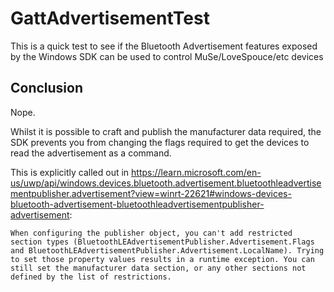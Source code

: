 # GattAdvertisementTest

This is a quick test to see if the Bluetooth Advertisement features exposed by the Windows SDK can be used to control MuSe/LoveSpouce/etc devices

## Conclusion

Nope.

Whilst it is possible to craft and publish the manufacturer data required, the SDK prevents you from changing the flags required to get the devices to read the advertisement as a command.

This is explicitly called out in https://learn.microsoft.com/en-us/uwp/api/windows.devices.bluetooth.advertisement.bluetoothleadvertisementpublisher.advertisement?view=winrt-22621#windows-devices-bluetooth-advertisement-bluetoothleadvertisementpublisher-advertisement:
```
When configuring the publisher object, you can't add restricted section types (BluetoothLEAdvertisementPublisher.Advertisement.Flags and BluetoothLEAdvertisementPublisher.Advertisement.LocalName). Trying to set those property values results in a runtime exception. You can still set the manufacturer data section, or any other sections not defined by the list of restrictions.
```

